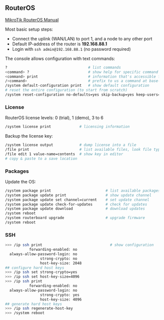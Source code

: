 ## RouterOS

[MikroTik RouterOS Manual](https://wiki.mikrotik.com/wiki/Manual:TOC)

Most basic setup steps:

* Connect the uplink (WAN/LAN) to port 1, and a node to any other port
* Default IP-address of the router is **192.168.88.1**
* Login with `ssh admin@192.168.88.1` (no password required)

The console allows configuration with text commands:

```bash
?                                     # list commands
<command> ?                           # show help for specific command
<command> print                       # information that's accessible from particular command level
/<command>                            # prefix to us a command at base-level
/system default-configuration print   # show default configuration
# reset the entire configuration (to start from scratch)
/system reset-configuration no-defaults=yes skip-backup=yes keep-users=no
```

### License

RouterOS license levels: 0 (trial), 1 (demo), 3 to 6 

```bash
/system license print             # licensing information
```

Backup the license key:

```bash
/system license output            # dump license into a file
/file print                       # list available files, look file type .key
/file edit 1 value-name=contents  # show key in editor
# copy & paste to a save location
```

### Packages

Update the OS:

```bash
/system package print                         # list available packages
/system package update print                  # show update channel
/system package update set channel=current    # set update channel
/system package update check-for-updates      # check for updates
/system package update download               # download updates
/system reboot                                
/system routerboard upgrade                   # upgrade firmware
/system reboot          
```

### SSH

```bash
>>> /ip ssh print                               # show configuration
           forwarding-enabled: no
  always-allow-password-login: no
                strong-crypto: no
                host-key-size: 2048
## configure hard host keys
>>> /ip ssh set strong-crypto=yes
>>> /ip ssh set host-key-size=4096
>>> /ip ssh print                 
           forwarding-enabled: no
  always-allow-password-login: no
                strong-crypto: yes
                host-key-size: 4096
## generate hard host keys
>>> /ip ssh regenerate-host-key
>>> /system reboot 
```

